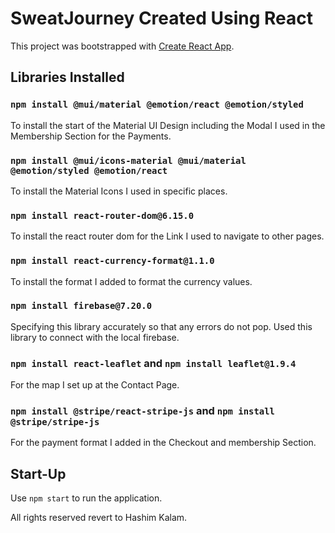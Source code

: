 # SweatJourney Created Using React

This project was bootstrapped with [Create React App](https://github.com/facebook/create-react-app).

## Libraries Installed

### `npm install @mui/material @emotion/react @emotion/styled`

To install the start of the Material UI Design including the Modal I used in the Membership Section for the Payments.

### `npm install @mui/icons-material @mui/material @emotion/styled @emotion/react`

To install the Material Icons I used in specific places.

### `npm install react-router-dom@6.15.0`

To install the react router dom for the Link I used to navigate to other pages.

### `npm install react-currency-format@1.1.0`

To install the format I added to format the currency values.

### `npm install firebase@7.20.0`

Specifying this library accurately so that any errors do not pop. Used this library to connect with the local firebase.

### `npm install react-leaflet` and `npm install leaflet@1.9.4`

For the map I set up at the Contact Page.

### `npm install @stripe/react-stripe-js` and `npm install @stripe/stripe-js`

For the payment format I added in the Checkout and membership Section.

## Start-Up

Use `npm start` to run the application.


All rights reserved revert to Hashim Kalam.
